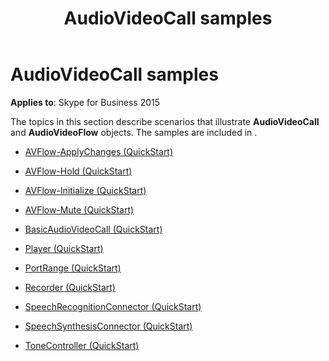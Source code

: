 ﻿---
title: AudioVideoCall samples
TOCTitle: AudioVideoCall samples
ms:assetid: 1defa47e-cbde-4255-9f67-ae84ca8dc83d
ms:mtpsurl: https://msdn.microsoft.com/en-us/library/Dn466130(v=office.16)
ms:contentKeyID: 65240071
ms.date: 07/27/2015
mtps_version: v=office.16
---

# AudioVideoCall samples


**Applies to**: Skype for Business 2015

The topics in this section describe scenarios that illustrate **AudioVideoCall** and **AudioVideoFlow** objects. The samples are included in .

  - [AVFlow-ApplyChanges (QuickStart)](avflow-applychanges-quickstart.md)

  - [AVFlow-Hold (QuickStart)](avflow-hold-quickstart.md)

  - [AVFlow-Initialize (QuickStart)](avflow-initialize-quickstart.md)

  - [AVFlow-Mute (QuickStart)](avflow-mute-quickstart.md)

  - [BasicAudioVideoCall (QuickStart)](basicaudiovideocall-quickstart.md)

  - [Player (QuickStart)](player-quickstart.md)

  - [PortRange (QuickStart)](portrange-quickstart.md)

  - [Recorder (QuickStart)](recorder-quickstart.md)

  - [SpeechRecognitionConnector (QuickStart)](speechrecognitionconnector-quickstart.md)

  - [SpeechSynthesisConnector (QuickStart)](speechsynthesisconnector-quickstart.md)

  - [ToneController (QuickStart)](tonecontroller-quickstart.md)

